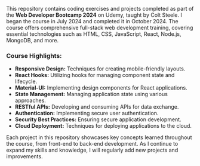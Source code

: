 This repository contains coding exercises and projects completed as part of the **Web Developer Bootcamp 2024** on Udemy, taught by Colt Steele. I began the course in July 2024 and completed it in October 2024. The course offers comprehensive full-stack web development training, covering essential technologies such as HTML, CSS, JavaScript, React, Node.js, MongoDB, and more.

### Course Highlights:
- **Responsive Design:** Techniques for creating mobile-friendly layouts.
- **React Hooks:** Utilizing hooks for managing component state and lifecycle.
- **Material-UI:** Implementing design components for React applications.
- **State Management:** Managing application state using various approaches.
- **RESTful APIs:** Developing and consuming APIs for data exchange.
- **Authentication:** Implementing secure user authentication.
- **Security Best Practices:** Ensuring secure application development.
- **Cloud Deployment:** Techniques for deploying applications to the cloud.

Each project in this repository showcases key concepts learned throughout the course, from front-end to back-end development. As I continue to expand my skills and knowledge, I will regularly add new projects and improvements. 